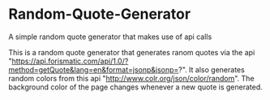 # Random-Quote-Generator
A simple random quote generator that makes use of api calls

This is a random quote generator that generates ranom quotes via the api "https://api.forismatic.com/api/1.0/?method=getQuote&lang=en&format=jsonp&jsonp=?".
It also generates random colors from this api "http://www.colr.org/json/color/random".
The background color of the page changes whenever a new quote is generated.
